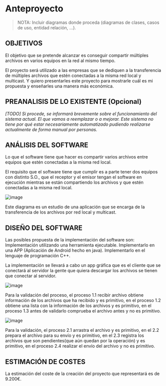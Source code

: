 # Anteproyecto

> NOTA: Incluir diagramas donde proceda (diagramas de clases, casos de uso, entidad relación, ...).

## OBJETIVOS

El objetivo que se pretende alcanzar es conseguir compartir múltiples archivos en varios equipos en la red al mismo tiempo.

El proyecto será utilizado a las empresas que se dediquen a la transferencia de múltiples archivos que estén conectadas a la misma red local y multicast.
Y quiero presentarles este proyecto para mostrarle cuál es mi propuesta y enseñarles una manera más económica.

## PREANALISIS DE LO EXISTENTE (Opcional)

*[TODO] Si procede, se informará brevemente sobre el funcionamiento del sistema actual. El que vamos a reemplazar o a mejorar. Este sistema no tiene por qué estar necesariamente automatizado pudiendo realizarse actualmente de forma manual por personas.*

## ANÁLISIS DEL SOFTWARE

Lo que el software tiene que hacer es compartir varios archivos entre equipos que estén conectadas a la misma red local.

El requisito que el software tiene que cumplir es a parte tener dos equipos con distinto S.O., que el receptor y el emisor tengan el software en ejecución mientras se están compartiendo los archivos y que estén conectadas a la misma red local.

![image](https://user-images.githubusercontent.com/90828819/226134986-7c70f2ff-7fe7-4c79-bd40-3378447f4b59.png)

Este diagrama es un estudio de una aplicación que se encarga de la transferencia de los archivos por red local y multicast.

## DISEÑO DEL SOFTWARE

Las posibles propuesta de la implementación del software son:
Implementación utilizando una herramienta ejecutable. 
Implementarlo en una APP (Aplicación de Android hecho en java). 
Implementarlo en el lenguaje de programación C++.

La implementación se llevará a cabo un app gráfica que es el cliente que se conectará al servidor la gente que quiera descargar los archivos se tienen que conectar al servidor.

![image](https://user-images.githubusercontent.com/90828819/226180659-a13f3526-a353-4ad0-9bb6-1a4f8f461e48.png)

Para la validación del proceso, el proceso 1.1 recibir archivo obtiene información de los archivos que ha recibido y es primitivo, en el proceso 1.2 obtiene una lista con la información de los archivos y es primitivo, en el proceso 1.3 antes de validarlo comprueba el archivo antes y no es primitivo.

![image](https://user-images.githubusercontent.com/90828819/226180732-d801006b-3f61-41b8-b716-ffe5d81d8240.png)

Para la validación, el proceso 2.1 arrastra el archivo y es primitivo, en el 2.2 prepara el archivo para su envío y es primitivo, en el 2.3 registra los archivos que son pendientes(que aún quedan por la operación) y es primitivo, en el proceso 2.4 realizar el envío del archivo y no es primitivo.

## ESTIMACIÓN DE COSTES

La estimación del coste de la creación del proyecto que representará es de 9.200€.
